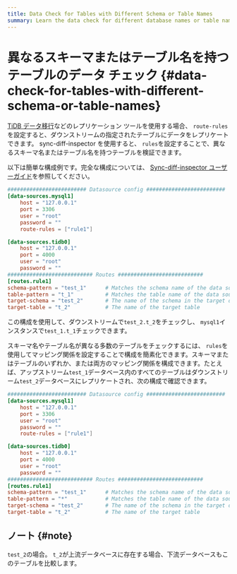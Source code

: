 ```yaml
---
title: Data Check for Tables with Different Schema or Table Names
summary: Learn the data check for different database names or table names.
---
```


# 異なるスキーマまたはテーブル名を持つテーブルのデータ チェック {#data-check-for-tables-with-different-schema-or-table-names}

[TiDB データ移行](/dm/dm-overview.md)などのレプリケーション ツールを使用する場合、 `route-rules`を設定すると、ダウンストリームの指定されたテーブルにデータをレプリケートできます。 sync-diff-inspector を使用すると、 `rules`を設定することで、異なるスキーマ名またはテーブル名を持つテーブルを検証できます。

以下は簡単な構成例です。完全な構成については、 [Sync-diff-inspector ユーザーガイド](/sync-diff-inspector/sync-diff-inspector-overview.md)を参照してください。

```toml
######################### Datasource config #########################
[data-sources.mysql1]
    host = "127.0.0.1"
    port = 3306
    user = "root"
    password = ""
    route-rules = ["rule1"]

[data-sources.tidb0]
    host = "127.0.0.1"
    port = 4000
    user = "root"
    password = ""
########################### Routes ###########################
[routes.rule1]
schema-pattern = "test_1"      # Matches the schema name of the data source. Supports the wildcards "*" and "?"
table-pattern = "t_1"          # Matches the table name of the data source. Supports the wildcards "*" and "?"
target-schema = "test_2"       # The name of the schema in the target database
target-table = "t_2"           # The name of the target table
```

この構成を使用して、ダウンストリームで`test_2.t_2`をチェックし、 `mysql1`インスタンスで`test_1.t_1`チェックできます。

スキーマ名やテーブル名が異なる多数のテーブルをチェックするには、 `rules`を使用してマッピング関係を設定することで構成を簡素化できます。スキーマまたはテーブルのいずれか、または両方のマッピング関係を構成できます。たとえば、アップストリーム`test_1`データベース内のすべてのテーブルはダウンストリーム`test_2`データベースにレプリケートされ、次の構成で確認できます。

```toml
######################### Datasource config #########################
[data-sources.mysql1]
    host = "127.0.0.1"
    port = 3306
    user = "root"
    password = ""
    route-rules = ["rule1"]

[data-sources.tidb0]
    host = "127.0.0.1"
    port = 4000
    user = "root"
    password = ""
########################### Routes ###########################
[routes.rule1]
schema-pattern = "test_1"      # Matches the schema name of the data source. Supports the wildcards "*" and "?"
table-pattern = "*"            # Matches the table name of the data source. Supports the wildcards "*" and "?"
target-schema = "test_2"       # The name of the schema in the target database
target-table = "t_2"           # The name of the target table
```

## ノート {#note}

`test_2`の場合。 `t_2`が上流データベースに存在する場合、下流データベースもこのテーブルを比較します。
